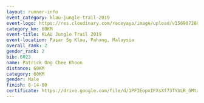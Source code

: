 ```yaml
---
layout: runner-info 
event_category: klau-jungle-trail-2019 
event-logo: https://res.cloudinary.com/raceyaya/image/upload/v1569072808/logo/klau-image_qwwxyw.png
category_km: 60KM 
event-title: KLAU Jungle Trail 2019 
event-location: Pasar Sg Klau, Pahang, Malaysia 
overall_rank: 2
gender_rank: 2
bib: 6023
name: Patrick Ong Chee Khoon
distance: 60KM
category: 60KM
gender: Male
finish: 8-14-00
certificate: https://drive.google.com/file/d/1PFIEopxIFXsXf73TYbLR_GMtzF2ElgDL/view?usp=sharing
---
```

